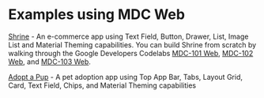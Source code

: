 <!--docs:
title: "Getting Started"
layout: landing
section: docs
path: /docs/getting-started/
-->

# Examples using MDC Web

[Shrine](https://glitch.com/~material-example-app-shrine) - An e-commerce app using Text Field, Button, Drawer, List, Image List and Material Theming capabilities. You can build Shrine from scratch by walking through the Google Developers Codelabs [MDC-101 Web](https://codelabs.developers.google.com/codelabs/mdc-101-web), [MDC-102 Web](https://codelabs.developers.google.com/codelabs/mdc-102-web), and [MDC-103 Web](https://codelabs.developers.google.com/codelabs/mdc-103-web).

[Adopt a Pup](https://glitch.com/~adopt-a-pup) - A pet adoption app using Top App Bar, Tabs, Layout Grid, Card, Text Field, Chips, and Material Theming capabilities